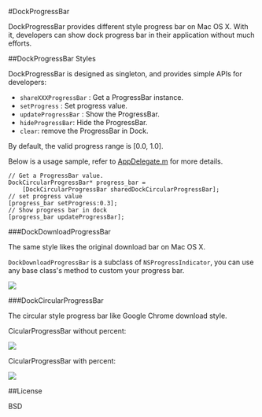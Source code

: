 #DockProgressBar

DockProgressBar provides different style progress bar on Mac OS X.
With it, developers can show dock progress bar in their application without much efforts.

##DockProgressBar Styles

DockProgressBar is designed as singleton, and provides simple APIs for developers: 

* `shareXXXProgressBar` : Get a ProgressBar instance.
* `setProgress` : Set progress value.
* `updateProgressBar` : Show the ProgressBar.
* `hideProgressBar`: Hide the ProgressBar.
* `clear`: remove the ProgressBar in Dock.

By default, the valid progress range is [0.0, 1.0].  


Below is a usage sample, refer to [AppDelegate.m](https://github.com/hokein/DockProgressBar/blob/master/DockProgressBar/AppDelegate.m)
for more details.

```
// Get a ProgressBar value.
DockCircularProgressBar* progress_bar =
    [DockCircularProgressBar sharedDockCircularProgressBar];
// set progress value
[progress_bar setProgress:0.3];
// Show progress bar in dock
[progress_bar updateProgressBar];
```

###DockDownloadProgressBar

The same style likes the original download bar on Mac OS X.

`DockDownloadProgressBar` is a subclass of `NSProgressIndicator`,
you can use any base class's method to custom your progress bar.

![]( https://github.com/hokein/DockProgressBar/blob/master/images/download_progress_bar.png)

###DockCircularProgressBar

The circular style progress bar like Google Chrome download style.


CicularProgressBar without percent:

![]( https://github.com/hokein/DockProgressBar/blob/master/images/circular_progress_bar.png)


CicularProgressBar with percent:

![]( https://github.com/hokein/DockProgressBar/blob/master/images/circular_progress_bar_with_percent.png)

##License

BSD
